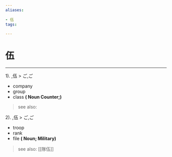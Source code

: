 ```yaml
---
aliases:
    
- 伍
tags:
    
---
```


# 伍
---
1).
,伍 > ご,ご

- company
- group
- class
**( Noun Counter;)**
> see also: 
            
2).
,伍 > ご,ご

- troop
- rank
- file
**( Noun; Military)**
> see also:  [[隊伍]]
            